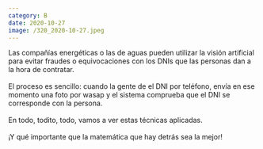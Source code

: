 ```yaml
--- 
category: B 
date: 2020-10-27 
image: /320_2020-10-27.jpeg 
--- 
```


Las compañías energéticas o las de aguas pueden utilizar la visión artificial para evitar fraudes o equivocaciones con los DNIs que las personas dan a la hora de contratar. <br><br>El proceso es sencillo: cuando la gente de el DNI por teléfono, envía en ese momento una foto por wasap y el sistema comprueba que el DNI se corresponde con la persona. <br><br>En todo, todito, todo, vamos a ver estas técnicas aplicadas.<br><br>¡Y qué importante que la matemática que hay detrás sea la mejor!